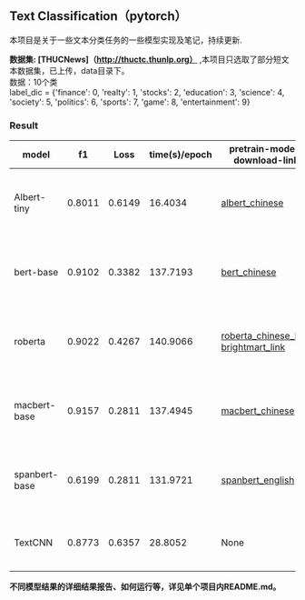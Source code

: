 ## Text Classification（pytorch）

本项目是关于一些文本分类任务的一些模型实现及笔记，持续更新.

**数据集: [THUCNews]（http://thuctc.thunlp.org）**  ,本项目只选取了部分短文本数据集，已上传，data目录下。  
数据：10个类  
label_dic = {'finance': 0, 'realty': 1, 'stocks': 2, 'education': 3, 'science': 4, 'society': 5, 'politics': 6,
             'sports': 7, 'game': 8, 'entertainment': 9}

### Result

| model         | f1     | Loss   | time(s)/epoch | pretrain-model-download-link                                                                                                             | algorithm nodes                                                           |
|---------------|--------|--------|---------------|------------------------------------------------------------------------------------------------------------------------------------------|---------------------------------------------------------------------------|
| Albert-tiny   | 0.8011 | 0.6149 | 16.4034       | [albert_chinese](https://huggingface.co/ckiplab/albert-tiny-chinese/tree/main)                                                           | [预训练模型：从BERT到XLNet、RoBERTa、ALBERT](https://zhuanlan.zhihu.com/p/436017910) |
| bert-base     | 0.9102 | 0.3382 | 137.7193      | [bert_chinese](https://huggingface.co/bert-base-chinese/tree/main)                                                                       | [预训练模型：从BERT到XLNet、RoBERTa、ALBERT](https://zhuanlan.zhihu.com/p/436017910) |
| roberta       | 0.9022 | 0.4267 | 140.9066      | [roberta_chinese_L12](https://pan.baidu.com/s/1AGC76N7pZOzWuo8ua1AZfw) <br/> [brightmart_link](https://github.com/brightmart/roberta_zh) | [预训练模型：从BERT到XLNet、RoBERTa、ALBERT](https://zhuanlan.zhihu.com/p/436017910) |  
| macbert-base  | 0.9157 | 0.2811 | 137.4945      | [macbert_chinese](https://huggingface.co/hfl/chinese-macbert-base/tree/main)                                                             | [预训练模型：从MacBERT、SpanBERT看MLM任务](https://zhuanlan.zhihu.com/p/517979209) |
| spanbert-base | 0.6199 | 0.2811 | 131.9721      | [spanbert_english](https://huggingface.co/SpanBERT/spanbert-base-cased/tree/main)                                                        | [预训练模型：从MacBERT、SpanBERT看MLM任务](https://zhuanlan.zhihu.com/p/517979209)   |
| TextCNN       | 0.8773 | 0.6357 | 28.8052       | None                                                                                                                                     | [搭一个TextCNN-文本分类利器](https://zhuanlan.zhihu.com/p/386614000)               |

**不同模型结果的详细结果报告、如何运行等，详见单个项目内README.md。**

